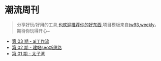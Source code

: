 # 潮流周刊

> 分享好玩/好用的工具,[也欢迎推荐你的好东西](https://github.com/yiGmMk/weekly/discussions/1),项目模板来自[tw93,weekly](https://github.com/tw93/weekly/blob/main/Deploy.md)，期待你玩得开心~

* [第 03 期 - ai工作流](https://weekly.programnotes.cn/posts/03-ai工作流)
* [第 02 期 - 建站seo新思路](https://weekly.programnotes.cn/posts/02-建站seo新思路)
* [第 01 期 - 太子湾](https://weekly.programnotes.cn/posts/01-太子湾)
